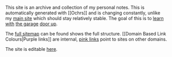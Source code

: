 This site is an archive and collection of my personal notes.  This is automatically generated with [[Ochrs]] and is changing constantly, unlike my [main site](https://zachmanson.com) which should stay relatively stable.  The goal of this is to [learn](https://notes.andymatuschak.org/Work_with_the_garage_door_up) [with](https://www.swyx.io/learn-in-public) [the garage](https://notes.nicolevanderhoeven.com/Learning+in+public) [door up](https://notes.nicolevanderhoeven.com/Working+with+the+garage+door+up).

The [full sitemap](/404.html) can be found shows the full structure. [[Domain Based Link Colours|Purple links]] are internal, [pink links](https://en.wikipedia.org/wiki/Magic_(programming)) point to sites on other domains. 

The site is editable [here](https://github.dev/pavo-etc/notes/).

